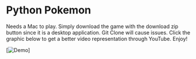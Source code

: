 # Python Pokemon
Needs a Mac to play. Simply download the game with the download zip button since it is a desktop application. Git Clone will cause issues. Click the graphic below to get a better video representation through YouTube. Enjoy!

[![Demo](https://giphy.com/gifs/3ohryfWXPmYLl6pOuY)]
